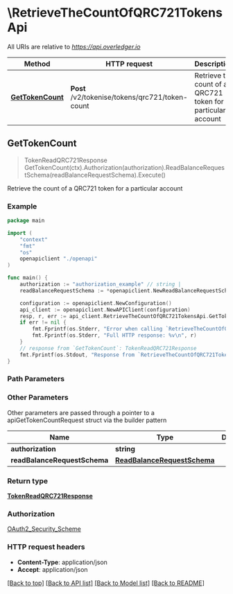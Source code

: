 # \RetrieveTheCountOfQRC721TokensApi

All URIs are relative to *https://api.overledger.io*

Method | HTTP request | Description
------------- | ------------- | -------------
[**GetTokenCount**](RetrieveTheCountOfQRC721TokensApi.md#GetTokenCount) | **Post** /v2/tokenise/tokens/qrc721/token-count | Retrieve the count of a QRC721 token for a particular account



## GetTokenCount

> TokenReadQRC721Response GetTokenCount(ctx).Authorization(authorization).ReadBalanceRequestSchema(readBalanceRequestSchema).Execute()

Retrieve the count of a QRC721 token for a particular account



### Example

```go
package main

import (
    "context"
    "fmt"
    "os"
    openapiclient "./openapi"
)

func main() {
    authorization := "authorization_example" // string | 
    readBalanceRequestSchema := *openapiclient.NewReadBalanceRequestSchema() // ReadBalanceRequestSchema | 

    configuration := openapiclient.NewConfiguration()
    api_client := openapiclient.NewAPIClient(configuration)
    resp, r, err := api_client.RetrieveTheCountOfQRC721TokensApi.GetTokenCount(context.Background()).Authorization(authorization).ReadBalanceRequestSchema(readBalanceRequestSchema).Execute()
    if err != nil {
        fmt.Fprintf(os.Stderr, "Error when calling `RetrieveTheCountOfQRC721TokensApi.GetTokenCount``: %v\n", err)
        fmt.Fprintf(os.Stderr, "Full HTTP response: %v\n", r)
    }
    // response from `GetTokenCount`: TokenReadQRC721Response
    fmt.Fprintf(os.Stdout, "Response from `RetrieveTheCountOfQRC721TokensApi.GetTokenCount`: %v\n", resp)
}
```

### Path Parameters



### Other Parameters

Other parameters are passed through a pointer to a apiGetTokenCountRequest struct via the builder pattern


Name | Type | Description  | Notes
------------- | ------------- | ------------- | -------------
 **authorization** | **string** |  | 
 **readBalanceRequestSchema** | [**ReadBalanceRequestSchema**](ReadBalanceRequestSchema.md) |  | 

### Return type

[**TokenReadQRC721Response**](TokenReadQRC721Response.md)

### Authorization

[OAuth2_Security_Scheme](../README.md#OAuth2_Security_Scheme)

### HTTP request headers

- **Content-Type**: application/json
- **Accept**: application/json

[[Back to top]](#) [[Back to API list]](../README.md#documentation-for-api-endpoints)
[[Back to Model list]](../README.md#documentation-for-models)
[[Back to README]](../README.md)

